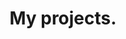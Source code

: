 ---
title: "My projects."
layout: collection
permalink: /projects/
collection: projects
entries_layout: grid
classes: wide
---